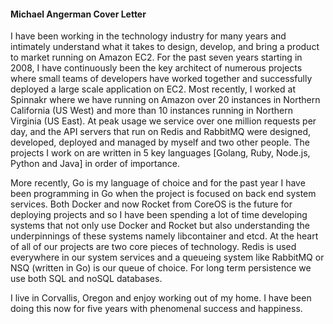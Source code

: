 #### Michael Angerman Cover Letter

I have been working in the technology industry for many years and intimately understand what it takes to design, develop, and bring a product to market running on Amazon EC2.  For the past seven years starting in 2008, I have continuously been the key architect of numerous projects where small teams of developers have worked together and successfully deployed a large scale application on EC2.  Most recently, I worked at Spinnakr where we have running on Amazon over 20 instances in Northern California (US West) and more than 10 instances running in Northern Virginia (US East).  At peak usage we service over one million requests per day, and the API servers that run on Redis and RabbitMQ were designed, developed, deployed and managed by myself and two other people. The projects I  work on are written in 5 key languages [Golang, Ruby, Node.js, Python and Java] in order of importance.

More recently, Go is my language of choice and for the past year I have been programming in Go when the project is focused on back end system services.  Both Docker and now Rocket from CoreOS is the future for deploying projects and so I have been spending a lot of time developing systems that not only use Docker and Rocket but also understanding the underpinnings of these systems namely libcontainer and etcd.  At the heart of all of our projects are two core pieces of technology.  Redis is used everywhere in our system services and a queueing system like RabbitMQ or NSQ (written in Go) is our queue of choice.  For long term persistence we use both SQL and noSQL databases.

I live in Corvallis, Oregon and enjoy working out of my home.  I have been doing this now for five years with phenomenal success and happiness.
